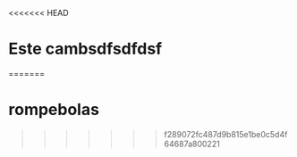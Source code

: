 <<<<<<< HEAD
# Este cambsdfsdfdsf
=======
# rompebolas
>>>>>>> f289072fc487d9b815e1be0c5d4f64687a800221
